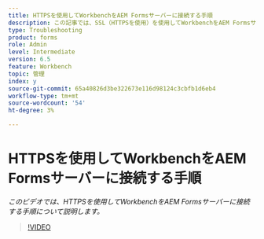 ```yaml
---
title: HTTPSを使用してWorkbenchをAEM Formsサーバーに接続する手順
description: この記事では、SSL（HTTPSを使用）を使用してWorkbenchをAEM Formsサーバーに接続する手順を説明します
type: Troubleshooting
product: forms
role: Admin
level: Intermediate
version: 6.5
feature: Workbench
topic: 管理
index: y
source-git-commit: 65a40826d3be322673e116d98124c3cbfb1d6eb4
workflow-type: tm+mt
source-wordcount: '54'
ht-degree: 3%

---
```



# HTTPSを使用してWorkbenchをAEM Formsサーバーに接続する手順

*このビデオでは、HTTPSを使用してWorkbenchをAEM Formsサーバーに接続する手順について説明します。*

>[!VIDEO](https://video.tv.adobe.com/v/335482?quality=9&learn=on)
